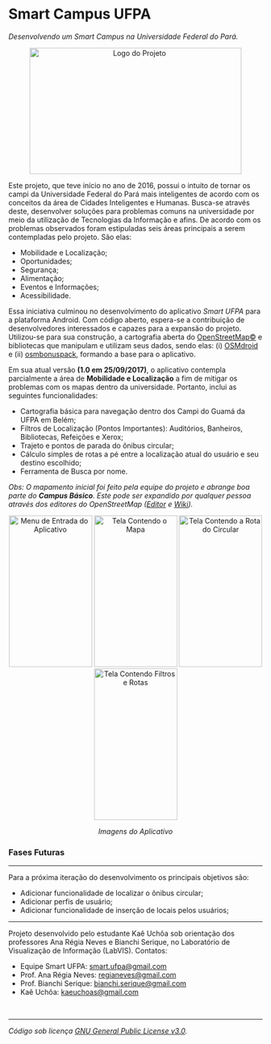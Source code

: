 # Smart Campus UFPA
<i>Desenvolvendo um Smart Campus na Universidade Federal do Pará.</i>
<p align="center">
  <img src="https://github.com/smartufpa/SmartCampusUFPA/blob/master/imgs/logo_smartufpa.png" width="420" height="250" alt="Logo do Projeto"/>
</p>
Este projeto, que teve início no ano de 2016, possui o intuito de tornar os campi da Universidade Federal do Pará mais inteligentes 
de acordo com os conceitos da área de Cidades Inteligentes e Humanas. Busca-se através deste, desenvolver soluções para problemas comuns na 
universidade por meio da utilização de Tecnologias da Informação e afins.
De acordo com os problemas observados foram estipuladas seis áreas principais a serem contempladas pelo projeto. São elas:
<ul>
  <li>Mobilidade e Localização;</li>
  <li>Oportunidades;</li>
  <li>Segurança;</li>
  <li>Alimentação;</li>
  <li>Eventos e Informações;</li>
  <li>Acessibilidade.</li>
</ul>

Essa iniciativa culminou no desenvolvimento do aplicativo <i>Smart UFPA</i> para a plataforma Android. Com código aberto, espera-se a 
contribuição de desenvolvedores interessados e capazes para a expansão do projeto. 
Utilizou-se para sua construção, a cartografia aberta do <a href="https://www.openstreetmap.org/copyright">OpenStreetMap©</a>
e bibliotecas que manipulam e utilizam seus dados, sendo elas: (i) <a href="http://osmdroid.github.io/osmdroid/">OSMdroid</a> e (ii) 
<a href="https://github.com/MKergall/osmbonuspack">osmbonuspack</a>, formando a base para o aplicativo.

Em sua atual versão <b>(1.0 em 25/09/2017)</b>, o aplicativo contempla parcialmente a área de <b>Mobilidade e Localização</b> a fim de mitigar os problemas
com os mapas dentro da universidade. Portanto, inclui as seguintes funcionalidades:
<ul>
  <li>Cartografia básica para navegação dentro dos Campi do Guamá da UFPA em Belém;</li>
  <li>Filtros de Localização (Pontos Importantes): Auditórios, Banheiros, Bibliotecas, Refeições e Xerox;</li>
  <li>Trajeto e pontos de parada do ônibus circular;</li>
  <li>Cálculo simples de rotas a pé entre a localização atual do usuário e seu destino escolhido;</li>
  <li>Ferramenta de Busca por nome.</li>
</ul>
<i>
  Obs: O mapamento inicial foi feito pela equipe do projeto e abrange boa parte do <b>Campus Básico</b>. Este pode ser expandido por qualquer
  pessoa através dos editores do OpenStreetMap 
  (<a href="https://www.openstreetmap.org/login?referer=%2Fedit%3Fway%3D265732584#map=15/-1.4682/-48.4481">Editor</a>
  e
  <a href="http://wiki.openstreetmap.org/wiki/Editors">Wiki</a>).
</i>
<p align="center">
  <img src="https://github.com/smartufpa/SmartCampusUFPA/blob/master/imgs/menu_entrada.png" width="165" height="300" alt="Menu de Entrada do Aplicativo"/>
  <img src="https://github.com/smartufpa/SmartCampusUFPA/blob/master/imgs/tela_mapa.png" width="165" height="300" alt="Tela Contendo o Mapa"/>
  <img src="https://github.com/smartufpa/SmartCampusUFPA/blob/master/imgs/tela_rota_circular.png" width="165" height="300" alt="Tela Contendo a Rota do Circular"/>
  <img src="https://github.com/smartufpa/SmartCampusUFPA/blob/master/imgs/tela_rotas.png" width="165" height="300" alt="Tela Contendo Filtros e Rotas"/>
</p>

<p align="center">
  <i>Imagens do Aplicativo</i>
</p>

<h3> Fases Futuras </h3>
<hr>
Para a próxima iteração do desenvolvimento os principais objetivos são:
<ul>
  <li>Adicionar funcionalidade de localizar o ônibus circular;</li>
  <li>Adicionar perfis de usuário;</li>
  <li>Adicionar funcionalidade de inserção de locais pelos usuários;</li>
</ul>

<hr>
Projeto desenvolvido pelo estudante Kaê Uchôa sob orientação dos professores Ana Régia Neves e Bianchi Serique, no Laboratório de Visualização de Informação (LabVIS).
Contatos:
<ul>
 <li>Equipe Smart UFPA: <a href="mailto:smart.ufpa@gmail.com">smart.ufpa@gmail.com</a></li>
 <li>Prof. Ana Régia Neves: <a href="mailto:regianeves@gmail.com">regianeves@gmail.com</a></li>
 <li>Prof. Bianchi Serique: <a href="mailto:bianchi.serique@gmail.com">bianchi.serique@gmail.com</a></li>
 <li>Kaê Uchôa: <a href="mailto:kaeuchoas@gmail.com">kaeuchoas@gmail.com</a></li>
</ul> 
 
<br>
<hr>
<i>Código sob licença <a href="https://www.gnu.org/licenses/gpl-3.0.en.html">GNU General Public License v3.0</a>.</i>

